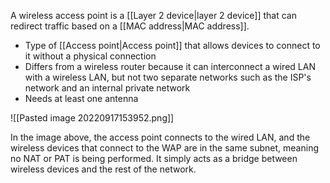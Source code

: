 A wireless access point is a [[Layer 2 device|layer 2 device]] that can redirect traffic based on a [[MAC address|MAC address]].

- Type of [[Access point|Access point]] that allows devices to connect to it without a physical connection
- Differs from a wireless router because it can interconnect a wired LAN with a wireless LAN, but not two separate networks such as the ISP's network and an internal private network
- Needs at least one antenna

![[Pasted image 20220917153952.png]]

In the image above, the access point connects to the wired LAN, and the wireless devices that connect to the WAP are in the same subnet, meaning no NAT or PAT is being performed. It simply acts as a bridge between wireless devices and the rest of the network.